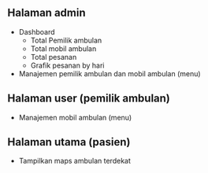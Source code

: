 ## Halaman admin
- Dashboard
    - Total Pemilik ambulan
    - Total mobil ambulan
    - Total pesanan
    - Grafik pesanan by hari
- Manajemen pemilik ambulan dan mobil ambulan (menu)

## Halaman user (pemilik ambulan)
- Manajemen mobil ambulan (menu)

## Halaman utama (pasien)
- Tampilkan maps ambulan terdekat